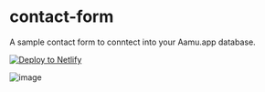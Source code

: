 # contact-form

A sample contact form to conntect into your Aamu.app database.

[![Deploy to Netlify](https://www.netlify.com/img/deploy/button.svg)](https://app.netlify.com/start/deploy?repository=https://github.com/AamuApp/contact-form)

![image](https://user-images.githubusercontent.com/433707/137251578-2d14787a-986b-4023-90aa-eaff34966c0b.png)
